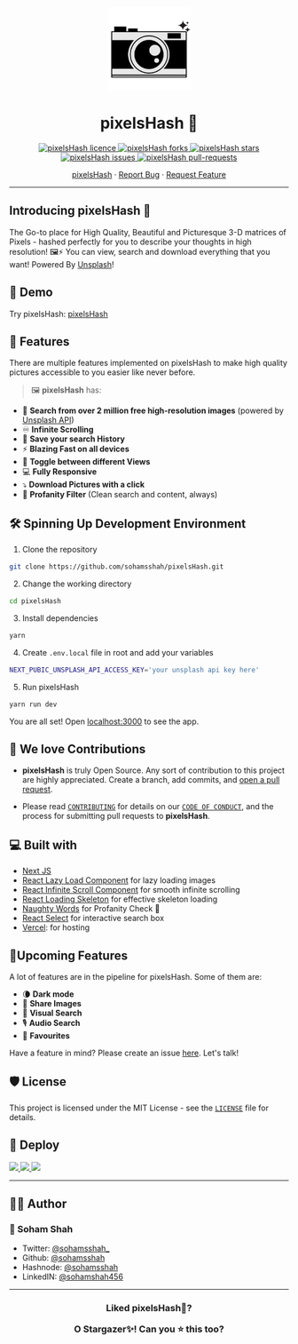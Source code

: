 <p align="center">
  <a href="https://github.com/sohamsshah/pixelsHash" rel="noopener" target="_blank"><img width="150" src="./assets/images/pixelsHashLogo2.png" alt="pixelsHash Logo"></a></p>
</p>

<h1 align="center"><b>pixelsHash 📸</b></h1>

<p align="center">
<a href="https://github.com/sohamsshah/pixelsHash/blob/master/LICENSE" target="blank">
<img src="https://img.shields.io/github/license/sohamsshah/pixelsHash?style=flat-square" alt="pixelsHash licence" />
</a>
<a href="https://github.com/sohamsshah/pixelsHash/fork" target="blank">
<img src="https://img.shields.io/github/forks/sohamsshah/pixelsHash?style=flat-square" alt="pixelsHash forks"/>
</a>
<a href="https://github.com/sohamsshah/pixelsHash/stargazers" target="blank">
<img src="https://img.shields.io/github/stars/sohamsshah/pixelsHash?style=flat-square" alt="pixelsHash stars"/>
</a>
<a href="https://github.com/sohamsshah/pixelsHash/issues" target="blank">
<img src="https://img.shields.io/github/issues/sohamsshah/pixelsHash?style=flat-square" alt="pixelsHash issues"/>
</a>
<a href="https://github.com/sohamsshah/pixelsHash/pulls" target="blank">
<img src="https://img.shields.io/github/issues-pr/sohamsshah/pixelsHash?style=flat-square" alt="pixelsHash pull-requests"/>
</a>

</p>

<!-- <p align="center"><img src="public/assets/pixelsHash.gif" alt="pixelsHash gif" width="550" /></p> -->

<p align="center">
    <a href="https://pixels-hash.vercel.app/" target="blank">pixelsHash</a>
    ·
    <a href="https://github.com/sohamsshah/pixelsHash/issues/new/choose">Report Bug</a>
    ·
    <a href="https://github.com/sohamsshah/pixelsHash/issues/new/choose">Request Feature</a>
</p>

---

## **Introducing pixelsHash 📸**

The Go-to place for High Quality, Beautiful and Picturesque 3-D matrices of Pixels - hashed perfectly for you to describe your thoughts in high resolution! 🖼⚡ You can view, search and download everything that you want! Powered By [Unsplash](https://unsplash.com/)!

## **🚀 Demo**

<!-- <a href="https://pixels-hash.vercel.app/" target="blank">
<img src="public/assets/pixelsHash-cover.png" />
</a> -->

Try pixelsHash: [pixelsHash](https://github.com/sohamsshah/pixelsHash)

## **🧐 Features**

There are multiple features implemented on pixelsHash to make high quality pictures accessible to you easier like never before.

> 🖼 **pixelsHash** has:

-   🔎 **Search from over 2 million free high-resolution images** (powered by [Unsplash API](https://unsplash.com/documentation))
-   ♾ **Infinite Scrolling**
-   💾 **Save your search History**
-   ⚡ **Blazing Fast on all devices**
-   🔖 **Toggle between different Views**
-   💻 **Fully Responsive**
-   ⤵️ **Download Pictures with a click**
-   🙈 **Profanity Filter** (Clean search and content, always)

## 🛠️ **Spinning Up Development Environment**

1. Clone the repository

```bash
git clone https://github.com/sohamsshah/pixelsHash.git
```

2. Change the working directory

```bash
cd pixelsHash
```

3. Install dependencies

```bash
yarn
```

4. Create `.env.local` file in root and add your variables

```bash
NEXT_PUBIC_UNSPLASH_API_ACCESS_KEY='your unsplash api key here'
```

5. Run pixelsHash

```bash
yarn run dev
```

You are all set! Open [localhost:3000](http://localhost:3000/) to see the app.

## **💖 We love Contributions**

-   **pixelsHash** is truly Open Source. Any sort of contribution to this project are highly appreciated. Create a branch, add commits, and [open a pull request](https://github.com/sohamsshah/pixelsHash/compare).

-   Please read [`CONTRIBUTING`](CONTRIBUTING.md) for details on our [`CODE OF CONDUCT`](CODE_OF_CONDUCT.md), and the process for submitting pull requests to **pixelsHash**.

## **💻 Built with**

-   [Next JS](https://nextjs.org/)
-   [React Lazy Load Component](https://www.npmjs.com/package/react-lazy-load-image-component) for lazy loading images
-   [React Infinite Scroll Component](https://www.npmjs.com/package/react-infinite-scroll-component) for smooth infinite scrolling
-   [React Loading Skeleton](https://www.npmjs.com/package/react-loading-skeleton) for effective skeleton loading
-   [Naughty Words](https://www.npmjs.com/package/naughty-words) for Profanity Check 🙏
-   [React Select](https://www.npmjs.com/package/react-select) for interactive search box
-   [Vercel](http://vercel.com/): for hosting

## **🌈Upcoming Features**

A lot of features are in the pipeline for pixelsHash. Some of them are:

-   🌘 **Dark mode**
-   🥁 **Share Images**
-   👀 **Visual Search**
-   🎙 **Audio Search**
-   💖 **Favourites**

Have a feature in mind? Please create an issue [here](https://github.com/sohamsshah/pixelsHash/issues). Let's talk!

## 🛡️ License

This project is licensed under the MIT License - see the [`LICENSE`](LICENSE) file for details.

## 🦄 Deploy

<a href="https://vercel.com/new/project?template=https://github.com/sohamsshah/pixelsHash">
<img src="https://vercel.com/button" height="37.5px" />
</a>
<a href="https://app.netlify.com/start/deploy?repository=https://github.com/sohamsshah/pixelsHash">
<img src="https://www.netlify.com/img/deploy/button.svg" height="37.5px" />
</a>
<a href="https://cloud.digitalocean.com/apps/new?repo=https://github.com/sohamsshah/pixelsHash">
<img src="https://camo.githubusercontent.com/df21703b4229f8d44f76c2d56073657a4ab450ca4566ba5d24d05bf528c298f8/68747470733a2f2f7777772e6465706c6f79746f646f2e636f6d2f646f2d62746e2d626c75652e737667" height="37.5px" />
</a>

---

## **👨‍💻 Author**

### 👤 Soham Shah

-   Twitter: [@sohamsshah\_](https://twitter.com/sohamsshah_)
-   Github: [@sohamsshah](https://github.com/sohamsshah)
-   Hashnode: [@sohamsshah](https://hashnode.com/@sohamsshah)
-   LinkedIN: [@sohamshah456](https://www.linkedin.com/in/sohamshah456/)

---

<h3 align="center">
<b>Liked pixelsHash📸?

O Stargazer✨! Can you ⭐️ this too? </b>

</h3>
